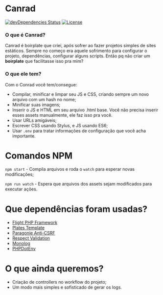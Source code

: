 # Canrad
[![devDependencies Status](https://david-dm.org/allangrds/canrad/dev-status.svg)](https://david-dm.org/allangrds/canrad?type=dev)
[![License](https://img.shields.io/github/license/mashape/apistatus.svg?maxAge=2592000)](https://github.com/allangrds/Canrad/blob/master/LICENSE)

### O que é Canrad?
Canrad é boirplate que criei, após sofrer ao fazer projetos simples de sites estáticos. Sempre no começo era aquele sofrimento para configurar o projeto, dependências, configurar alguns scripts. Então pq não criar um **boirplate** que facilitasse isso pra mim?

### O que ele tem?
Com o Conrad você tem/consegue:
* Compilar, minificar e limpar seu JS e CSS, criando sempre um novo arquivo com um hash no nome;
* Minificar suas imagens;
* Inserir o JS e HTML em seu arquivo .html base. Você não precisa inserir esses assets manualmente, ele faz isso pra você.
* Usar URLs amigáveis;
* Escrever CSS usando Stylus, e JS usando ES6;
* Usar `.env` para tratar informações de configuração que você acha importante.

# Comandos NPM
`npm start` - Compila arquivos e roda o `watch` para esperar novas modificações;

`npm run watch` - Espera que arquivos dos assets sejam modificados para executar ações.

# Que dependências foram usadas?
  * [Flight PHP Framework](flightphp.com/learn/)
  * [Plates Template](http://platesphp.com/)
  * [Paragonie Anti-CSRF](https://github.com/paragonie/anti-csrf)
  * [Respect Validation](https://github.com/Respect/Validation)
  * [Monolog](https://github.com/Seldaek/monolog)
  * [PHPDotEnv](https://github.com/vlucas/phpdotenv)

# O que ainda queremos?
* Criação de controllers no workflow do projeto;
* Um modo mais simples e sofisticado de gerar os logs.
